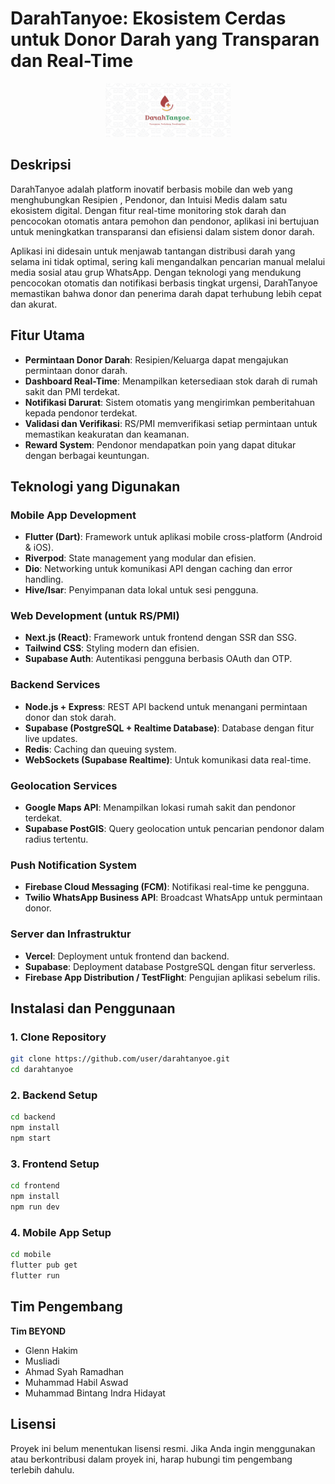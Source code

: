 # DarahTanyoe: Ekosistem Cerdas untuk Donor Darah yang Transparan dan Real-Time

<p align="center"><a href="https://github.com/MuhammadBintang27/DarahTanyoe_App" target="_blank"><img src="https://github.com/MuhammadBintang27/DarahTanyoe_App/blob/main/assets/logo/Logo DarahTanyoe.png?raw=true" width="200" alt="Logo DarahTanyoe"></a></p>

## Deskripsi
DarahTanyoe adalah platform inovatif berbasis mobile dan web yang menghubungkan Resipien , Pendonor, dan Intuisi Medis dalam satu ekosistem digital. Dengan fitur real-time monitoring stok darah dan pencocokan otomatis antara pemohon dan pendonor, aplikasi ini bertujuan untuk meningkatkan transparansi dan efisiensi dalam sistem donor darah.

Aplikasi ini didesain untuk menjawab tantangan distribusi darah yang selama ini tidak optimal, sering kali mengandalkan pencarian manual melalui media sosial atau grup WhatsApp. Dengan teknologi yang mendukung pencocokan otomatis dan notifikasi berbasis tingkat urgensi, DarahTanyoe memastikan bahwa donor dan penerima darah dapat terhubung lebih cepat dan akurat.

## Fitur Utama
- **Permintaan Donor Darah**: Resipien/Keluarga dapat mengajukan permintaan donor darah.
- **Dashboard Real-Time**: Menampilkan ketersediaan stok darah di rumah sakit dan PMI terdekat.
- **Notifikasi Darurat**: Sistem otomatis yang mengirimkan pemberitahuan kepada pendonor terdekat.
- **Validasi dan Verifikasi**: RS/PMI memverifikasi setiap permintaan untuk memastikan keakuratan dan keamanan.
- **Reward System**: Pendonor mendapatkan poin yang dapat ditukar dengan berbagai keuntungan.

## Teknologi yang Digunakan
### **Mobile App Development**
- **Flutter (Dart)**: Framework untuk aplikasi mobile cross-platform (Android & iOS).
- **Riverpod**: State management yang modular dan efisien.
- **Dio**: Networking untuk komunikasi API dengan caching dan error handling.
- **Hive/Isar**: Penyimpanan data lokal untuk sesi pengguna.

### **Web Development (untuk RS/PMI)**
- **Next.js (React)**: Framework untuk frontend dengan SSR dan SSG.
- **Tailwind CSS**: Styling modern dan efisien.
- **Supabase Auth**: Autentikasi pengguna berbasis OAuth dan OTP.

### **Backend Services**
- **Node.js + Express**: REST API backend untuk menangani permintaan donor dan stok darah.
- **Supabase (PostgreSQL + Realtime Database)**: Database dengan fitur live updates.
- **Redis**: Caching dan queuing system.
- **WebSockets (Supabase Realtime)**: Untuk komunikasi data real-time.

### **Geolocation Services**
- **Google Maps API**: Menampilkan lokasi rumah sakit dan pendonor terdekat.
- **Supabase PostGIS**: Query geolocation untuk pencarian pendonor dalam radius tertentu.

### **Push Notification System**
- **Firebase Cloud Messaging (FCM)**: Notifikasi real-time ke pengguna.
- **Twilio WhatsApp Business API**: Broadcast WhatsApp untuk permintaan donor.

### **Server dan Infrastruktur**
- **Vercel**: Deployment untuk frontend dan backend.
- **Supabase**: Deployment database PostgreSQL dengan fitur serverless.
- **Firebase App Distribution / TestFlight**: Pengujian aplikasi sebelum rilis.

## Instalasi dan Penggunaan
### **1. Clone Repository**
```sh
git clone https://github.com/user/darahtanyoe.git
cd darahtanyoe
```

### **2. Backend Setup**
```sh
cd backend
npm install
npm start
```

### **3. Frontend Setup**
```sh
cd frontend
npm install
npm run dev
```

### **4. Mobile App Setup**
```sh
cd mobile
flutter pub get
flutter run
```

## Tim Pengembang
**Tim BEYOND**
- Glenn Hakim
- Musliadi
- Ahmad Syah Ramadhan
- Muhammad Habil Aswad
- Muhammad Bintang Indra Hidayat

## Lisensi
Proyek ini belum menentukan lisensi resmi. Jika Anda ingin menggunakan atau berkontribusi dalam proyek ini, harap hubungi tim pengembang terlebih dahulu.
